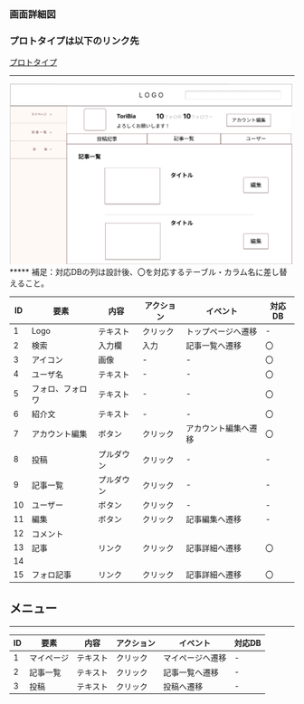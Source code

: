 ### 画面詳細図
### プロトタイプは以下のリンク先
[プロトタイプ](https://www.figma.com/file/zs6zUaWOpgckQPl3Hi4xAC/Untitled?node-id=0%3A1)
*****

<img src="./img/MyPage.png" width="500">
*****
補足：対応DBの列は設計後、〇を対応するテーブル・カラム名に差し替えること。

|ID|要素|内容|アクション|イベント|対応DB|
|--|----|-----|--------|-------|-----|
|1|Logo|テキスト|クリック|トップページへ遷移|-|
|2|検索|入力欄|入力|記事一覧へ遷移|〇|
|3|アイコン|画像|-|-|〇|
|4|ユーザ名|テキスト|-|-|〇|
|5|フォロ、フォロワ|テキスト|-|-|〇|
|6|紹介文|テキスト|-|-|〇|
|7|アカウント編集|ボタン|クリック|アカウント編集へ遷移|〇|
|8|投稿|プルダウン|クリック|-|-|
|9|記事一覧|プルダウン|クリック|-|-|
|10|ユーザー|ボタン|クリック|-|-|
|11|編集|ボタン|クリック|記事編集へ遷移|-|
|12|コメント|||||
|13|記事|リンク|クリック|記事詳細へ遷移|〇|
|14||||||
|15|フォロ記事|リンク|クリック|記事詳細へ遷移|〇|

## メニュー
******
|ID|要素|内容|アクション|イベント|対応DB|
|--|----|----|---------|-------|------|
|1|マイページ|テキスト|クリック|マイページへ遷移|-|
|2|記事一覧|テキスト|クリック|記事一覧へ遷移|-|
|3|投稿|テキスト|クリック|投稿へ遷移|-|
